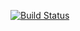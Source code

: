 [![Build Status](https://travis-ci.org/efarkasucsd/Travis.svg?branch=master)](https://travis-ci.org/efarkasucsd/Travis)
